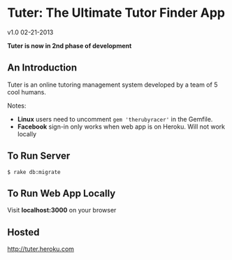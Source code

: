 # Tuter: The Ultimate Tutor Finder App
v1.0 02-21-2013

**Tuter is now in 2nd phase of development**

## An Introduction
Tuter is an online tutoring management system developed by a team of 5 cool humans.

Notes: 

 - **Linux** users need to uncomment `gem 'therubyracer'` in the Gemfile. 
 - **Facebook** sign-in only works when web app is on Heroku. Will not work locally

## To Run Server 
```
$ rake db:migrate
```

## To Run Web App Locally
Visit **localhost:3000** on your browser

## Hosted
http://tuter.heroku.com
